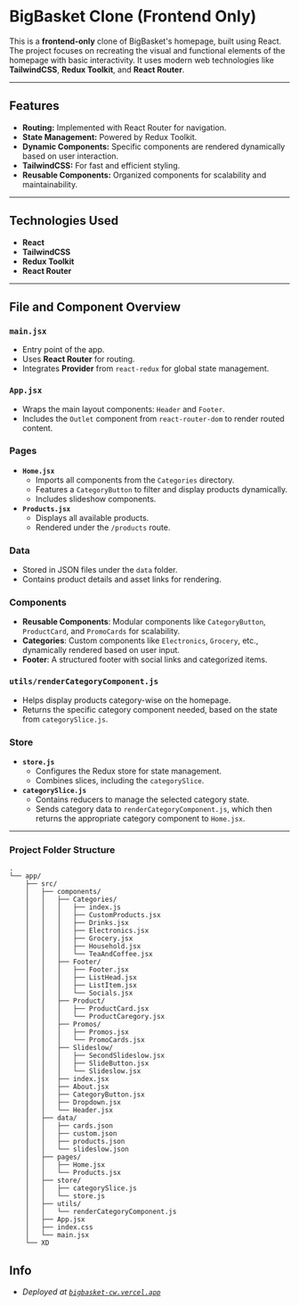 # BigBasket Clone (Frontend Only)

This is a **frontend-only** clone of BigBasket's homepage, built using React. The project focuses on recreating the visual and functional elements of the homepage with basic interactivity. It uses modern web technologies like **TailwindCSS**, **Redux Toolkit**, and **React Router**.

---

## Features
- **Routing:** Implemented with React Router for navigation.
- **State Management:** Powered by Redux Toolkit.
- **Dynamic Components:** Specific components are rendered dynamically based on user interaction.
- **TailwindCSS:** For fast and efficient styling.
- **Reusable Components:** Organized components for scalability and maintainability.

---

## Technologies Used

- **React**
- **TailwindCSS**
- **Redux Toolkit**
- **React Router**

---

## File and Component Overview

### `main.jsx`

- Entry point of the app.
- Uses **React Router** for routing.
- Integrates **Provider** from `react-redux` for global state management.

### `App.jsx`

- Wraps the main layout components: `Header` and `Footer`.
- Includes the `Outlet` component from `react-router-dom` to render routed content.

### Pages

- **`Home.jsx`**
  - Imports all components from the `Categories` directory.
  - Features a `CategoryButton` to filter and display products dynamically.
  - Includes slideshow components.
- **`Products.jsx`**
  - Displays all available products.
  - Rendered under the `/products` route.

### Data

- Stored in JSON files under the `data` folder.
- Contains product details and asset links for rendering.

### Components

- **Reusable Components**: Modular components like `CategoryButton`, `ProductCard`, and `PromoCards` for scalability.
- **Categories**: Custom components like `Electronics`, `Grocery`, etc., dynamically rendered based on user input.
- **Footer**: A structured footer with social links and categorized items.

### `utils/renderCategoryComponent.js`

- Helps display products category-wise on the homepage.
- Returns the specific category component needed, based on the state from `categorySlice.js`.

### Store

- **`store.js`**
  - Configures the Redux store for state management.
  - Combines slices, including the `categorySlice`.
- **`categorySlice.js`**
  - Contains reducers to manage the selected category state.
  - Sends category data to `renderCategoryComponent.js`, which then returns the appropriate category component to `Home.jsx`.

---

### Project Folder Structure

```plaintext
.
└── app/
    ├── src/
    │   ├── components/
    │   │   ├── Categories/
    │   │   │   ├── index.js
    │   │   │   ├── CustomProducts.jsx
    │   │   │   ├── Drinks.jsx
    │   │   │   ├── Electronics.jsx
    │   │   │   ├── Grocery.jsx
    │   │   │   ├── Household.jsx
    │   │   │   └── TeaAndCoffee.jsx
    │   │   ├── Footer/
    │   │   │   ├── Footer.jsx
    │   │   │   ├── ListHead.jsx
    │   │   │   ├── ListItem.jsx
    │   │   │   └── Socials.jsx
    │   │   ├── Product/
    │   │   │   ├── ProductCard.jsx
    │   │   │   └── ProductCaregory.jsx
    │   │   ├── Promos/
    │   │   │   ├── Promos.jsx
    │   │   │   └── PromoCards.jsx
    │   │   ├── Slideslow/
    │   │   │   ├── SecondSlideslow.jsx
    │   │   │   ├── SlideButton.jsx
    │   │   │   └── Slideslow.jsx
    │   │   ├── index.jsx
    │   │   ├── About.jsx
    │   │   ├── CategoryButton.jsx
    │   │   ├── Dropdown.jsx
    │   │   └── Header.jsx
    │   ├── data/
    │   │   ├── cards.json
    │   │   ├── custom.json
    │   │   ├── products.json
    │   │   └── slideslow.json
    │   ├── pages/
    │   │   ├── Home.jsx
    │   │   └── Products.jsx
    │   ├── store/
    │   │   ├── categorySlice.js
    │   │   └── store.js
    │   ├── utils/
    │   │   └── renderCategoryComponent.js
    │   ├── App.jsx
    │   ├── index.css
    │   └── main.jsx
    └── XD
```

## Info

- *Deployed at <a href="https://bigbasket-cw.vercel.app">`bigbasket-cw.vercel.app`</a>*